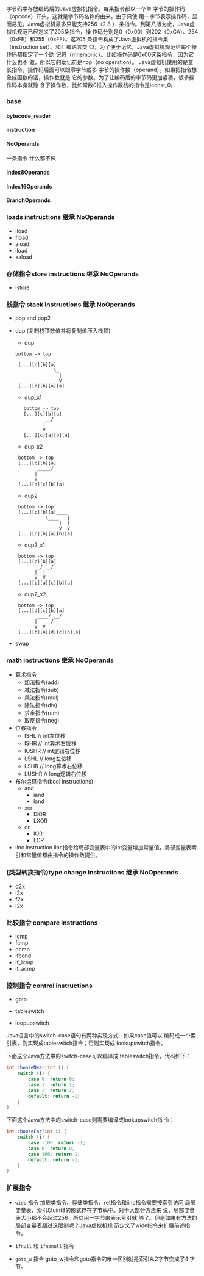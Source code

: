 # 
字节码中存放编码后的Java虚拟机指令。每条指令都以一个单
字节的操作码（opcode）开头，这就是字节码名称的由来。由于只使
用一字节表示操作码，显而易见，Java虚拟机最多只能支持256（2
8 ）
条指令。到第八版为止，Java虚拟机规范已经定义了205条指令，操
作码分别是0（0x00）到202（0xCA）、254（0xFE）和255（0xFF）。这205
条指令构成了Java虚拟机的指令集（instruction set）。和汇编语言类
似，为了便于记忆，Java虚拟机规范给每个操作码都指定了一个助
记符（mnemonic）。比如操作码是0x00这条指令，因为它什么也不
做，所以它的助记符是nop（no operation）。
Java虚拟机使用的是变长指令，操作码后面可以跟零字节或多
字节的操作数（operand）。如果把指令想象成函数的话，操作数就是
它的参数。为了让编码后的字节码更加紧凑，很多操作码本身就隐
含了操作数，比如常数0推入操作数栈的指令是iconst_0。 



### base

#### bytecode_reader

#### instruction

#### NoOperands
一条指令 什么都不做
#### Index8Operands
#### Index16Operands
#### BranchOperands

### loads instructions 继承 NoOperands
- iload
- fload
- aload
- lload
- xaload

### 存储指令store instructions  继承 NoOperands
- lstore
### 栈指令 stack instructions  继承 NoOperands

- pop and pop2
- dup (复制栈顶数值并将复制值压入栈顶)
    - dup
    > 
     ```
     bottom -> top
    
      [...][c][b][a]
                   \_
                     |
                     V
      [...][c][b][a][a]
     ```
     
    - dup_x1
    ```   
       bottom -> top
       [...][c][b][a]
               __/
              |
              V
       [...][c][a][b][a]
    ```
    
    - dup_x2
    ```
     bottom -> top
     [...][c][b][a]
            _____/
           |
           V
     [...][a][c][b][a]
     ```
    
    - dup2
    ```
     bottom -> top
     [...][c][b][a]____
               \____   |
                    |  |
                    V  V
     [...][c][b][a][b][a]
     ```
    
    - dup2_x1
    ```
     bottom -> top
     [...][c][b][a]
            _/ __/
           |  |
           V  V
     [...][b][a][c][b][a]
     ```
    
    - dup2_x2
    ```
     bottom -> top
     [...][d][c][b][a]
            ____/ __/
           |   __/
           V  V
     [...][b][a][d][c][b][a]
     ```
    
- swap

### math instructions  继承 NoOperands

- 算术指令
    - 加法指令(add)
    - 减法指令(sub)
    - 乘法指令(mul)
    - 除法指令(div)
    - 求余指令(rem)
    - 取反指令(neg)
- 位移指令
    - ISHL // int左位移
    - ISHR  // int算术右位移
    - IUSHR  // int逻辑右位移
    - LSHL  // long左位移
    - LSHR  // long算术右位移
    - LUSHR  // long逻辑右位移 
- 布尔运算指令(bool instructions)
    - and
        - iand
        - land
    - xor
        - IXOR
        - LXOR
    - or
        - IOR
        - LOR
- iinc instruction
    iinc指令给局部变量表中的int变量增加常量值，局部变量表索
    引和常量值都由指令的操作数提供。
### (类型转换指令)type change instructions  继承 NoOperands

- d2x
- i2x
- f2x
- l2x


### 比较指令 compare instructions 

- lcmp
- fcmp
- dcmp
- ifcond
- if_icmp
- if_acmp

### 控制指令 control instructions

- goto

- tableswitch
- loopupswitch

Java语言中的switch-case语句有两种实现方式：如果case值可以
编码成一个索引表，则实现成tableswitch指令；否则实现成
lookupswitch指令。

下面这个Java方法中的switch-case可以编译成
tableswitch指令，代码如下：
```java
int chooseNear(int i) {
    switch (i) {
        case 0: return 0;
        case 1: return 1;
        case 2: return 2;
        default: return -1;
    }
}
```
下面这个Java方法中的switch-case则需要编译成lookupswitch指
令：
```java
int chooseFar(int i) {
    switch (i) {
        case -100: return -1;
        case 0: return 0;
        case 100: return 1;
        default: return -1;
    }
}
```

### 扩展指令

- `wide` 指令
加载类指令、存储类指令、ret指令和iinc指令需要按索引访问
局部变量表，索引以uint8的形式存在字节码中。对于大部分方法来
说，局部变量表大小都不会超过256，所以用一字节来表示索引就
够了。但是如果有方法的局部变量表超过这限制呢？Java虚拟机规
范定义了wide指令来扩展前述指令。

- `ifnull` 和 `ifnonull` 指令

- `goto_w` 指令
goto_w指令和goto指令的唯一区别就是索引从2字节变成了4
字节。

